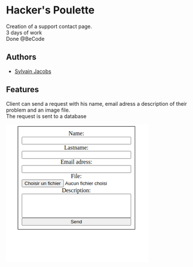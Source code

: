 
# Hacker's Poulette

Creation of a support contact page.  
3 days of work   
Done @BeCode






## Authors

- [Sylvain Jacobs](https://www.github.com/Alphit7)



## Features

Client can send a request with his name, email adress a description of their problem and an image file.  
The request is sent to a database





![App Screenshot](assets/Screenshot_Poulette.png)
